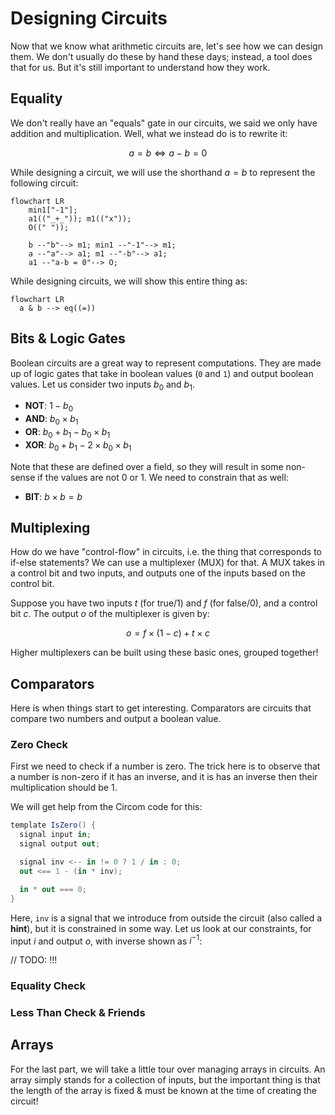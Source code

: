 # Designing Circuits

Now that we know what arithmetic circuits are, let's see how we can design them. We don't usually do these by hand these days; instead, a tool does that for us. But it's still important to understand how they work.

## Equality

We don't really have an "equals" gate in our circuits, we said we only have addition and multiplication. Well, what we instead do is to rewrite it:

$$
a = b \iff a - b = 0
$$

While designing a circuit, we will use the shorthand $a = b$ to represent the following circuit:

```mermaid
flowchart LR
    min1["-1"];
    a1(("_+_")); m1(("x"));
    O((" "));

    b --"b"--> m1; min1 --"-1"--> m1;
    a --"a"--> a1; m1 --"-b"--> a1;
    a1 --"a-b = 0"--> O;
```

While designing circuits, we will show this entire thing as:

```mermaid
flowchart LR
  a & b --> eq((=))
```

## Bits & Logic Gates

Boolean circuits are a great way to represent computations. They are made up of logic gates that take in boolean values (`0` and `1`) and output boolean values. Let us consider two inputs $b_0$ and $b_1$.

- **NOT**: $1 - b_0$
- **AND**: $b_0 \times b_1$
- **OR**: $b_0 + b_1 - b_0 \times b_1$
- **XOR**: $b_0 + b_1 - 2 \times b_0 \times b_1$

Note that these are defined over a field, so they will result in some non-sense if the values are not 0 or 1. We need to constrain that as well:

- **BIT**: $b \times b = b$

## Multiplexing

How do we have "control-flow" in circuits, i.e. the thing that corresponds to if-else statements? We can use a multiplexer (MUX) for that. A MUX takes in a control bit and two inputs, and outputs one of the inputs based on the control bit.

Suppose you have two inputs $t$ (for true/1) and $f$ (for false/0), and a control bit $c$. The output $o$ of the multiplexer is given by:

$$
o = f \times (1 - c) + t \times c
$$

Higher multiplexers can be built using these basic ones, grouped together!

## Comparators

Here is when things start to get interesting. Comparators are circuits that compare two numbers and output a boolean value.

### Zero Check

First we need to check if a number is zero. The trick here is to observe that a number is non-zero if it has an inverse, and it is has an inverse then their multiplication should be 1.

We will get help from the Circom code for this:

```cs
template IsZero() {
  signal input in;
  signal output out;

  signal inv <-- in != 0 ? 1 / in : 0;
  out <== 1 - (in * inv);

  in * out === 0;
}
```

Here, `inv` is a signal that we introduce from outside the circuit (also called a **hint**), but it is constrained in some way. Let us look at our constraints, for input $i$ and output $o$, with inverse shown as $i^{-1}$:

// TODO: !!!

### Equality Check

### Less Than Check & Friends

## Arrays

For the last part, we will take a little tour over managing arrays in circuits. An array simply stands for a collection of inputs, but the important thing is that the length of the array is fixed & must be known at the time of creating the circuit!
